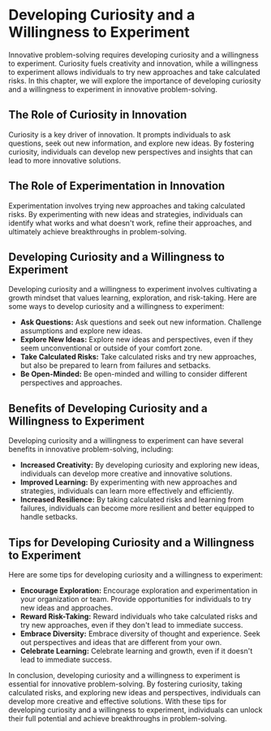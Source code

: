 Developing Curiosity and a Willingness to Experiment
==============================================================================================================

Innovative problem-solving requires developing curiosity and a willingness to experiment. Curiosity fuels creativity and innovation, while a willingness to experiment allows individuals to try new approaches and take calculated risks. In this chapter, we will explore the importance of developing curiosity and a willingness to experiment in innovative problem-solving.

The Role of Curiosity in Innovation
-----------------------------------

Curiosity is a key driver of innovation. It prompts individuals to ask questions, seek out new information, and explore new ideas. By fostering curiosity, individuals can develop new perspectives and insights that can lead to more innovative solutions.

The Role of Experimentation in Innovation
-----------------------------------------

Experimentation involves trying new approaches and taking calculated risks. By experimenting with new ideas and strategies, individuals can identify what works and what doesn't work, refine their approaches, and ultimately achieve breakthroughs in problem-solving.

Developing Curiosity and a Willingness to Experiment
----------------------------------------------------

Developing curiosity and a willingness to experiment involves cultivating a growth mindset that values learning, exploration, and risk-taking. Here are some ways to develop curiosity and a willingness to experiment:

* **Ask Questions:** Ask questions and seek out new information. Challenge assumptions and explore new ideas.
* **Explore New Ideas:** Explore new ideas and perspectives, even if they seem unconventional or outside of your comfort zone.
* **Take Calculated Risks:** Take calculated risks and try new approaches, but also be prepared to learn from failures and setbacks.
* **Be Open-Minded:** Be open-minded and willing to consider different perspectives and approaches.

Benefits of Developing Curiosity and a Willingness to Experiment
----------------------------------------------------------------

Developing curiosity and a willingness to experiment can have several benefits in innovative problem-solving, including:

* **Increased Creativity:** By developing curiosity and exploring new ideas, individuals can develop more creative and innovative solutions.
* **Improved Learning:** By experimenting with new approaches and strategies, individuals can learn more effectively and efficiently.
* **Increased Resilience:** By taking calculated risks and learning from failures, individuals can become more resilient and better equipped to handle setbacks.

Tips for Developing Curiosity and a Willingness to Experiment
-------------------------------------------------------------

Here are some tips for developing curiosity and a willingness to experiment:

* **Encourage Exploration:** Encourage exploration and experimentation in your organization or team. Provide opportunities for individuals to try new ideas and approaches.
* **Reward Risk-Taking:** Reward individuals who take calculated risks and try new approaches, even if they don't lead to immediate success.
* **Embrace Diversity:** Embrace diversity of thought and experience. Seek out perspectives and ideas that are different from your own.
* **Celebrate Learning:** Celebrate learning and growth, even if it doesn't lead to immediate success.

In conclusion, developing curiosity and a willingness to experiment is essential for innovative problem-solving. By fostering curiosity, taking calculated risks, and exploring new ideas and perspectives, individuals can develop more creative and effective solutions. With these tips for developing curiosity and a willingness to experiment, individuals can unlock their full potential and achieve breakthroughs in problem-solving.

